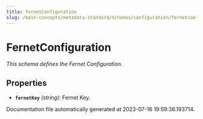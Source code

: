 ```yaml
---
title: fernetConfiguration
slug: /main-concepts/metadata-standard/schemas/configuration/fernetconfiguration
---
```


# FernetConfiguration

*This schema defines the Fernet Configuration.*

## Properties

- **`fernetKey`** *(string)*: Fernet Key.


Documentation file automatically generated at 2023-07-16 19:59:36.193714.
